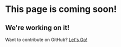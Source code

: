 # This page is coming soon!

## We're working on it!

Want to contribute on GitHub? [Let's Go!](https://github.com/Luke242014/luke242014.github.io)
